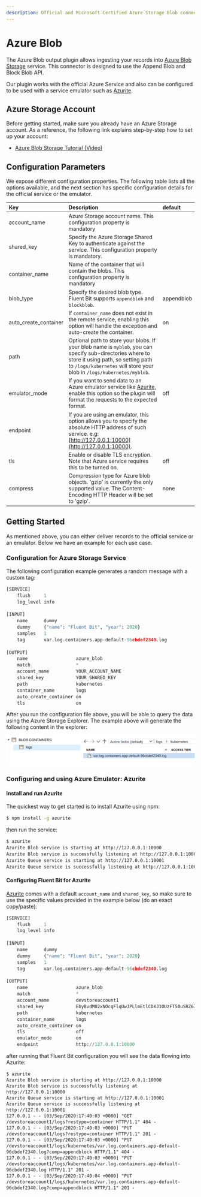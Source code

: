 ```yaml
---
description: Official and Microsoft Certified Azure Storage Blob connector
---
```


# Azure Blob

The Azure Blob output plugin allows ingesting your records into [Azure Blob Storage](https://azure.microsoft.com/en-us/services/storage/blobs/) service. This connector is designed to use the Append Blob and Block Blob API.

Our plugin works with the official Azure Service and also can be configured to be used with a service emulator such as [Azurite](https://github.com/Azure/Azurite).

## Azure Storage Account

Before getting started, make sure you already have an Azure Storage account. As a reference, the following link explains step-by-step how to set up your account:

* [Azure Blob Storage Tutorial \(Video\)](https://www.youtube.com/watch?v=-sCKnOm8G_g)

## Configuration Parameters

We expose different configuration properties. The following table lists all the options available, and the next section has specific configuration details for the official service or the emulator.

| Key | Description | default |
| :--- | :--- | :--- |
| account\_name | Azure Storage account name. This configuration property is mandatory |  |
| shared\_key | Specify the Azure Storage Shared Key to authenticate against the service. This configuration property is mandatory. |  |
| container\_name | Name of the container that will contain the blobs. This configuration property is mandatory |  |
| blob\_type | Specify the desired blob type. Fluent Bit supports `appendblob` and `blockblob`. | appendblob |
| auto\_create\_container | If `container_name` does not exist in the remote service, enabling this option will handle the exception and auto-create the container. | on |
| path | Optional path to store your blobs. If your blob name is `myblob`, you can specify sub-directories where to store it using path, so setting path to `/logs/kubernetes` will store your blob in `/logs/kubernetes/myblob`. |  |
| emulator\_mode | If you want to send data to an Azure emulator service like [Azurite](https://github.com/Azure/Azurite), enable this option so the plugin will format the requests to the expected format. | off |
| endpoint | If you are using an emulator, this option allows you to specify the absolute HTTP address of such service. e.g: [http://127.0.0.1:10000](http://127.0.0.1:10000). |  |
| tls | Enable or disable TLS encryption. Note that Azure service requires this to be turned on. | off |
| compress | Compression type for Azure blob objects. 'gzip' is currently the only supported value. The Content-Encoding HTTP Header will be set to 'gzip'. | none |

## Getting Started

As mentioned above, you can either deliver records to the official service or an emulator. Below we have an example for each use case.

### Configuration for Azure Storage Service

The following configuration example generates a random message with a custom tag:

```python
[SERVICE]
    flush     1
    log_level info

[INPUT]
    name      dummy
    dummy     {"name": "Fluent Bit", "year": 2020}
    samples   1
    tag       var.log.containers.app-default-96cbdef2340.log

[OUTPUT]
    name                  azure_blob
    match                 *
    account_name          YOUR_ACCOUNT_NAME
    shared_key            YOUR_SHARED_KEY
    path                  kubernetes
    container_name        logs
    auto_create_container on
    tls                   on
```

After you run the configuration file above, you will be able to query the data using the Azure Storage Explorer. The example above will generate the following content in the explorer:

![](../../.gitbook/assets/azure_blob.png)

### Configuring and using Azure Emulator: Azurite

#### Install and run Azurite

The quickest way to get started is to install Azurite using npm:

```bash
$ npm install -g azurite
```

then run the service:

```bash
$ azurite
Azurite Blob service is starting at http://127.0.0.1:10000
Azurite Blob service is successfully listening at http://127.0.0.1:10000
Azurite Queue service is starting at http://127.0.0.1:10001
Azurite Queue service is successfully listening at http://127.0.0.1:10001
```

#### Configuring Fluent Bit for Azurite

[Azurite](https://github.com/Azure/Azurite) comes with a default `account_name` and `shared_key`, so make sure to use the specific values provided in the example below \(do an exact copy/paste\):

```python
[SERVICE]
    flush     1
    log_level info

[INPUT]
    name      dummy
    dummy     {"name": "Fluent Bit", "year": 2020}
    samples   1
    tag       var.log.containers.app-default-96cbdef2340.log

[OUTPUT]
    name                  azure_blob
    match                 *
    account_name          devstoreaccount1
    shared_key            Eby8vdM02xNOcqFlqUwJPLlmEtlCDXJ1OUzFT50uSRZ6IFsuFq2UVErCz4I6tq/K1SZFPTOtr/KBHBeksoGMGw==
    path                  kubernetes
    container_name        logs
    auto_create_container on
    tls                   off
    emulator_mode         on
    endpoint              http://127.0.0.1:10000
```

after running that Fluent Bit configuration you will see the data flowing into Azurite:

```text
$ azurite
Azurite Blob service is starting at http://127.0.0.1:10000
Azurite Blob service is successfully listening at http://127.0.0.1:10000
Azurite Queue service is starting at http://127.0.0.1:10001
Azurite Queue service is successfully listening at http://127.0.0.1:10001
127.0.0.1 - - [03/Sep/2020:17:40:03 +0000] "GET /devstoreaccount1/logs?restype=container HTTP/1.1" 404 -
127.0.0.1 - - [03/Sep/2020:17:40:03 +0000] "PUT /devstoreaccount1/logs?restype=container HTTP/1.1" 201 -
127.0.0.1 - - [03/Sep/2020:17:40:03 +0000] "PUT /devstoreaccount1/logs/kubernetes/var.log.containers.app-default-96cbdef2340.log?comp=appendblock HTTP/1.1" 404 -
127.0.0.1 - - [03/Sep/2020:17:40:03 +0000] "PUT /devstoreaccount1/logs/kubernetes/var.log.containers.app-default-96cbdef2340.log HTTP/1.1" 201 -
127.0.0.1 - - [03/Sep/2020:17:40:04 +0000] "PUT /devstoreaccount1/logs/kubernetes/var.log.containers.app-default-96cbdef2340.log?comp=appendblock HTTP/1.1" 201 -
```

